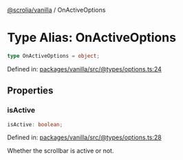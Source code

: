 [@scrolia/vanilla](../README.md) / OnActiveOptions

# Type Alias: OnActiveOptions

```ts
type OnActiveOptions = object;
```

Defined in: [packages/vanilla/src/@types/options.ts:24](https://github.com/alpheustangs/scrolia/blob/6e40d863f64abf882be181a26502e5d480dddfc9/packages/vanilla/src/@types/options.ts#L24)

## Properties

### isActive

```ts
isActive: boolean;
```

Defined in: [packages/vanilla/src/@types/options.ts:28](https://github.com/alpheustangs/scrolia/blob/6e40d863f64abf882be181a26502e5d480dddfc9/packages/vanilla/src/@types/options.ts#L28)

Whether the scrollbar is active or not.
